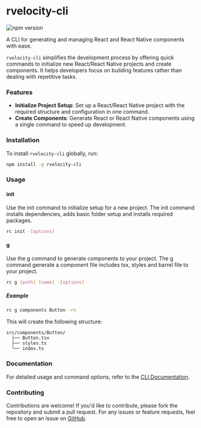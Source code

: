 # rvelocity-cli
![npm version](https://img.shields.io/npm/v/rvelocity-cli)

A CLI for generating and managing React and React Native components with ease.

`rvelocity-cli` simplifies the development process by offering quick commands to initialize new React/React Native projects and create components. It helps developers focus on building features rather than dealing with repetitive tasks.

### Features
- **Initialize Project Setup**: Set up a React/React Native project with the required structure and configuration in one command.
- **Create Components**: Generate React or React Native components using a single command to speed up development.


### Installation
To install `rvelocity-cli` globally, run:

```bash
npm install -g rvelocity-cli
```

### Usage

#### init
Use the init command to initialize setup for a new project.
The init command installs dependencies, adds basic folder setup and installs required packages.

```bash
rc init -[options]
```

#### g
Use the g command to generate components to your project.
The g command generate a component file includes tsx, styles and barrel file to your project.

```bash
rc g [path] [name] -[options]
```

##### Example

```bash
rc g components Button -rn
```

This will create the following structure:

```
src/components/Button/
  ├── Button.tsx
  ├── styles.ts
  └── index.ts
```

### Documentation
For detailed usage and command options, refer to the [CLI Documentation](./CLI.md).

### Contributing
Contributions are welcome! If you'd like to contribute, please fork the repository and submit a pull request.
For any issues or feature requests, feel free to open an issue on [GitHub](https://github.com/AdityaTarale/rvelocity-cli).